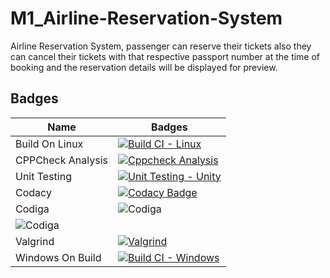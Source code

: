 # M1_Airline-Reservation-System
Airline Reservation System, passenger can reserve their tickets also they can cancel their tickets with that respective passport number at the time of booking and the reservation details will be displayed for preview.

## Badges
| Name | Badges |
| ------ | --------- |
| Build On Linux | [![Build CI - Linux](https://github.com/Paventhan38/M1_Airline-Reservation-System/actions/workflows/c-cpp.yml/badge.svg)](https://github.com/Paventhan38/M1_Airline-Reservation-System/actions/workflows/c-cpp.yml) |
| CPPCheck Analysis | [![Cppcheck Analysis](https://github.com/Paventhan38/M1_Airline-Reservation-System/actions/workflows/C_Analysis.yml/badge.svg)](https://github.com/Paventhan38/M1_Airline-Reservation-System/actions/workflows/C_Analysis.yml) |
| Unit Testing | [![Unit Testing - Unity](https://github.com/Paventhan38/M1_Airline-Reservation-System/actions/workflows/unit_test.yml/badge.svg)](https://github.com/Paventhan38/M1_Airline-Reservation-System/actions/workflows/unit_test.yml) |
| Codacy | [![Codacy Badge](https://app.codacy.com/project/badge/Grade/3b8b6b72a4754fb5835c4ca296cc97d4)](https://www.codacy.com/gh/Paventhan38/M1_Airline-Reservation-System/dashboard?utm_source=github.com&amp;utm_medium=referral&amp;utm_content=Paventhan38/M1_Airline-Reservation-System&amp;utm_campaign=Badge_Grade) |
| Codiga | ![Codiga](https://api.codiga.io/project/32301/status/svg)    
![Codiga](https://api.codiga.io/project/32301/score/svg) |
| Valgrind | [![Valgrind](https://github.com/Paventhan38/M1_Airline-Reservation-System/actions/workflows/Valgrind_Check.yml/badge.svg)](https://github.com/Paventhan38/M1_Airline-Reservation-System/actions/workflows/Valgrind_Check.yml) |
| Windows On Build | [![Build CI - Windows](https://github.com/Paventhan38/M1_Airline-Reservation-System/actions/workflows/BuildOn_windows.yml/badge.svg)](https://github.com/Paventhan38/M1_Airline-Reservation-System/actions/workflows/BuildOn_windows.yml) |
